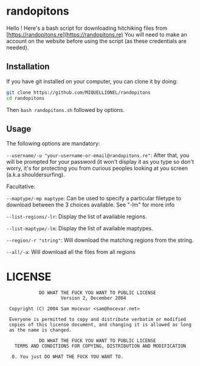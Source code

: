 # randopitons
Hello !
Here's a bash script for downloading hitchiking files from [https://randopitons.re](https://randopitons.re)
You will need to make an account on the website before using the script (as these credentials are needed).

## Installation

If you have git installed on your computer, you can clone it by doing:
```bash
git clone https://github.com/MIQUELLIONEL/randopitons
cd randopitons
```
Then `bash randopitons.sh` followed by options.

## Usage
The following options are mandatory:


`--username/-u "your-username-or-email@randopitons.re"`: After that, you will be prompted for your password (it won't display it as you type so don't worry, it's for protecting you     from curious peoples looking at you screen (a.k.a shouldersurfing).

Facultative:

`--maptype/-mp maptype`: Can be used to specify a particular filetype to download between the 3 choices available. See \"-lm\" for more info

`--list-regions/-lr`: Display the list of available regions.

`--list-maptype/-lm`: Display the list of available maptypes.

`--region/-r "string"`: Will download the matching regions from the string.

`--all/-a`: Will download all the files from all regions

# LICENSE

```
            DO WHAT THE FUCK YOU WANT TO PUBLIC LICENSE
                    Version 2, December 2004

 Copyright (C) 2004 Sam Hocevar <sam@hocevar.net>

 Everyone is permitted to copy and distribute verbatim or modified
 copies of this license document, and changing it is allowed as long
 as the name is changed.

            DO WHAT THE FUCK YOU WANT TO PUBLIC LICENSE
   TERMS AND CONDITIONS FOR COPYING, DISTRIBUTION AND MODIFICATION

  0. You just DO WHAT THE FUCK YOU WANT TO.
``` 
